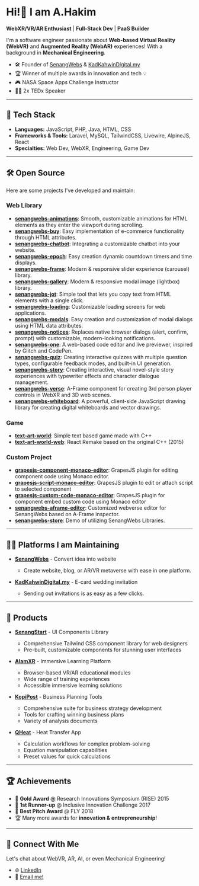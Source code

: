 # Hi!👋 I am A.Hakim

**WebXR/VR/AR Enthusiast** | **Full-Stack Dev** | **PaaS Builder**

I'm a software engineer passionate about **Web-based Virtual Reality (WebVR)** and **Augmented Reality (WebAR)** experiences! With a background in **Mechanical Engineering**.
- 🛠 Founder of [SenangWebs](https://use.senangwebs.com/) & [KadKahwinDigital.my](https://hub.kadkahwindigital.my/)
- 🏆 Winner of multiple awards in innovation and tech 💡
- 🎮 NASA Space Apps Challenge Instructor
- 🧑‍🏫 2x TEDx Speaker
---
## 🔨 Tech Stack
- **Languages:** JavaScript, PHP, Java, HTML, CSS
- **Frameworks & Tools:** Laravel, MySQL, TailwindCSS, Livewire, AlpineJS, React
- **Specialties:** Web Dev, WebXR, Engineering, Game Dev
---
## 🛠 Open Source
Here are some projects I've developed and maintain:
### Web Library
- **[senangwebs-animations](https://github.com/a-hakim/senangwebs-animations)**: Smooth, customizable animations for HTML elements as they enter the viewport during scrolling.
- **[senangwebs-buy](https://github.com/a-hakim/senangwebs-buy)**: Easy implementation of e-commerce functionality through HTML attributes.
- **[senangwebs-chatbot](https://github.com/a-hakim/senangwebs-chatbot)**: Integrating a customizable chatbot into your website.
- **[senangwebs-epoch](https://github.com/a-hakim/senangwebs-epoch)**: Easy creation dynamic countdown timers and time displays.
- **[senangwebs-frame](https://github.com/a-hakim/senangwebs-frame)**: Modern & responsive slider experience (carousel) library.
- **[senangwebs-gallery](https://github.com/a-hakim/senangwebs-gallery)**: Modern & responsive modal image (lightbox) library.
- **[senangwebs-jot](https://github.com/a-hakim/senangwebs-jot)**: Simple tool that lets you copy text from HTML elements with a single click.
- **[senangwebs-loading](https://github.com/a-hakim/senangwebs-loading)**: Customizable loading screens for web applications.
- **[senangwebs-modals](https://github.com/a-hakim/senangwebs-modals)**: Easy creation and customization of modal dialogs using HTML data attributes.
- **[senangwebs-notices](https://github.com/a-hakim/senangwebs-notices)**: Replaces native browser dialogs (alert, confirm, prompt) with customizable, modern-looking notifications.
- **[senangwebs-one](https://github.com/a-hakim/senangwebs-one)**: A web-based code editor and live previewer, inspired by Glitch and CodePen.
- **[senangwebs-quiz](https://github.com/a-hakim/senangwebs-quiz)**: Creating interactive quizzes with multiple question types, configurable feedback modes, and built-in UI generation.
- **[senangwebs-story](https://github.com/a-hakim/senangwebs-story)**: Creating interactive, visual novel-style story experiences with typewriter effects and character dialogue management.
- **[senangwebs-verse](https://github.com/a-hakim/senangwebs-verse)**: A-Frame component for creating 3rd person player controls in WebXR and 3D web scenes.
- **[senangwebs-whiteboard](https://github.com/a-hakim/senangwebs-whiteboard)**: A powerful, client-side JavaScript drawing library for creating digital whiteboards and vector drawings.
### Game
- **[text-art-world](https://github.com/a-hakim/text-art-world)**: Simple text based game made with C++
- **[text-art-world-web](https://github.com/a-hakim/text-art-world-web)**: React Remake based on the original C++ (2015)
### Custom Project
- **[grapesjs-component-monaco-editor](https://github.com/a-hakim/grapesjs-component-monaco-editor)**: GrapesJS plugin for editing component code using Monaco editor.
- **[grapesjs-script-monaco-editor](https://github.com/a-hakim/grapesjs-script-monaco-editor)**: GrapesJS plugin to edit or attach script to selected component
- **[grapesjs-custom-code-monaco-editor](https://github.com/a-hakim/grapesjs-custom-code-monaco-editor)**: GrapesJS plugin for component embed custom code using Monaco editor
- **[senangwebs-aframe-editor](https://github.com/a-hakim/senangwebs-aframe-editor)**: Customized webverse editor for SenangWebs based on A-Frame inspector.
- **[senangwebs-store](https://github.com/a-hakim/senangwebs-store)**: Demo of utilizing SenangWebs Libraries.
---
## 🧑‍💻 Platforms I am Maintaining
- **[SenangWebs](https://use.senangwebs.com/)** - Convert idea into website
  - Create website, blog, or AR/VR metaverse with ease in one platform.

- **[KadKahwinDigital.my](https://hub.kadkahwindigital.my/)** - E-card wedding invitation
  - Sending out invitations is as easy as a few clicks.
---
## 🚀 Products
- **[SenangStart](https://senangstart.com/)** - UI Components Library
  - Comprehensive Tailwind CSS component library for web designers
  - Pre-built, customizable components for stunning user interfaces

- **[AlamXR](https://www.alamxr.com/)** - Immersive Learning Platform
  - Browser-based VR/AR educational modules
  - Wide range of training experiences
  - Accessible immersive learning solutions

- **[KopiPost](https://www.kopipost.com/)** - Business Planning Tools
  - Comprehensive suite for business strategy development
  - Tools for crafting winning business plans
  - Variety of analysis documents

- **[QHeat](https://www.qheatapp.com/)** - Heat Transfer App
  - Calculation workflows for complex problem-solving
  - Equation manipulation capabilities
  - Preset values for quick calculations
---
## 🏆 Achievements
- 🥇 **Gold Award** @ Research Innovations Symposium (RISE) 2015
- 🥈 **1st Runner-up** @ Inclusive Innovation Challenge 2017
- 🏅 **Best Pitch Award** @ FLY 2018
- 🏆 Many more awards for **innovation & entrepreneurship**!
---
## 💬 Connect With Me
Let's chat about WebVR, AR, AI, or even Mechanical Engineering!
- 🌐 [LinkedIn](https://www.linkedin.com/in/ahakimnoor)
- 📧 [Email me!](mailto:a.hakim.solution@gmail.com)
